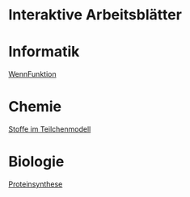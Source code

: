# Interaktive Arbeitsblätter

# Informatik
[WennFunktion](/WennFunktion/index.html)

# Chemie
[Stoffe im Teilchenmodell](/Stoffe/index.html)

# Biologie
[Proteinsynthese](/Proteinsynthese/index.html)

